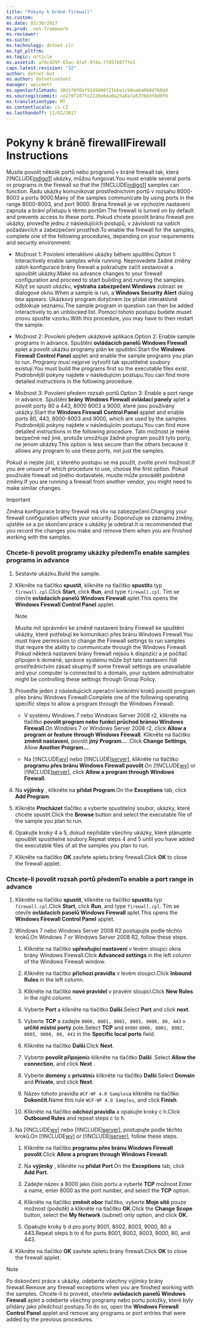 ```yaml
---
title: "Pokyny k bráně firewall"
ms.custom: 
ms.date: 03/30/2017
ms.prod: .net-framework
ms.reviewer: 
ms.suite: 
ms.technology: dotnet-clr
ms.tgt_pltfrm: 
ms.topic: article
ms.assetid: a7dc429f-65ac-4faf-974a-77d5fb977fe1
caps.latest.revision: "32"
author: dotnet-bot
ms.author: dotnetcontent
manager: wpickett
ms.openlocfilehash: 38d1f0f6bf9245048f21bbe1cb0aa6a0b8d768dd
ms.sourcegitcommit: ce279f2d7fe2220e6ea0a25a8a7a5370ddf8d9f0
ms.translationtype: MT
ms.contentlocale: cs-CZ
ms.lasthandoff: 12/02/2017
---
```

# <a name="firewall-instructions"></a><span data-ttu-id="4f681-102">Pokyny k bráně firewall</span><span class="sxs-lookup"><span data-stu-id="4f681-102">Firewall Instructions</span></span>
<span data-ttu-id="4f681-103">Musíte povolit několik portů nebo programů v bráně firewall tak, která [!INCLUDE[indigo1](../../../../includes/indigo1-md.md)] ukázky, můžou fungovat.</span><span class="sxs-lookup"><span data-stu-id="4f681-103">You must enable several ports or programs in the firewall so that the [!INCLUDE[indigo1](../../../../includes/indigo1-md.md)] samples can function.</span></span> <span data-ttu-id="4f681-104">Řadu ukázky komunikovat prostřednictvím portů v rozsahu 8000-8003 a portu 9000.</span><span class="sxs-lookup"><span data-stu-id="4f681-104">Many of the samples communicate by using ports in the range 8000-8003, and port 9000.</span></span> <span data-ttu-id="4f681-105">Brána firewall je ve výchozím nastavení zapnuta a brání přístupu k těmto portům.</span><span class="sxs-lookup"><span data-stu-id="4f681-105">The firewall is turned on by default and prevents access to these ports.</span></span> <span data-ttu-id="4f681-106">Pokud chcete povolit bránu firewall pro ukázky, proveďte jednu z následujících postupů, v závislosti na vašich požadavcích a zabezpečení prostředí:</span><span class="sxs-lookup"><span data-stu-id="4f681-106">To enable the firewall for the samples, complete one of the following procedures, depending on your requirements and security environment:</span></span>  
  
-   <span data-ttu-id="4f681-107">Možnost 1: Povolení interaktivní ukázky během spuštění.</span><span class="sxs-lookup"><span data-stu-id="4f681-107">Option 1: Interactively enable samples while running.</span></span> <span data-ttu-id="4f681-108">Neprovedete žádné změny záloh konfigurace brány firewall a pokračujte začít sestavovat a spouštět ukázky.</span><span class="sxs-lookup"><span data-stu-id="4f681-108">Make no advance changes to your firewall configuration and proceed to start building and running the samples.</span></span> <span data-ttu-id="4f681-109">Když se spustí ukázku, **výstraha zabezpečení Windows** zobrazí se dialogové okno.</span><span class="sxs-lookup"><span data-stu-id="4f681-109">When a sample is run, a **Windows Security Alert** dialog box appears.</span></span> <span data-ttu-id="4f681-110">Ukázkový program dotyčném lze přidat interaktivně odblokuje seznamu.</span><span class="sxs-lookup"><span data-stu-id="4f681-110">The sample program in question can then be added interactively to an unblocked list.</span></span> <span data-ttu-id="4f681-111">Pomocí tohoto postupu budete muset znovu spusťte vzorku.</span><span class="sxs-lookup"><span data-stu-id="4f681-111">With this procedure, you may have to then restart the sample.</span></span>  
  
-   <span data-ttu-id="4f681-112">Možnost 2: Povolení předem ukázkové aplikace.</span><span class="sxs-lookup"><span data-stu-id="4f681-112">Option 2: Enable sample programs in advance.</span></span> <span data-ttu-id="4f681-113">Spuštění **ovládacích panelů Windows Firewall** aplet a povolit ukázku programy plán ke spuštění.</span><span class="sxs-lookup"><span data-stu-id="4f681-113">Start the **Windows Firewall Control Panel** applet and enable the sample programs you plan to run.</span></span> <span data-ttu-id="4f681-114">Programy musí nejprve vytvořit tak spustitelné soubory existují.</span><span class="sxs-lookup"><span data-stu-id="4f681-114">You must build the programs first so the executable files exist.</span></span> <span data-ttu-id="4f681-115">Podrobnější pokyny najdete v následujícím postupu.</span><span class="sxs-lookup"><span data-stu-id="4f681-115">You can find more detailed instructions in the following procedure.</span></span>  
  
-   <span data-ttu-id="4f681-116">Možnost 3: Povolení předem rozsah portů.</span><span class="sxs-lookup"><span data-stu-id="4f681-116">Option 3: Enable a port range in advance.</span></span> <span data-ttu-id="4f681-117">Spuštění **brány Windows Firewall** **ovládací panely** aplet a povolit porty 80 a 443, 8000 8003 a 9000, které jsou používány ukázky.</span><span class="sxs-lookup"><span data-stu-id="4f681-117">Start the **Windows Firewall** **Control Panel** applet and enable ports 80, 443, 8000-8003 and 9000, which are used by the samples.</span></span> <span data-ttu-id="4f681-118">Podrobnější pokyny najdete v následujícím postupu.</span><span class="sxs-lookup"><span data-stu-id="4f681-118">You can find more detailed instructions in the following procedure.</span></span> <span data-ttu-id="4f681-119">Tato možnost je méně bezpečné než jiné, protože umožňuje žádné program použít tyto porty, ne jenom ukázky.</span><span class="sxs-lookup"><span data-stu-id="4f681-119">This option is less secure than the others because it allows any program to use these ports, not just the samples.</span></span>  
  
 <span data-ttu-id="4f681-120">Pokud si nejste jistí, z kterého postupu se má použít, zvolte první možnost.</span><span class="sxs-lookup"><span data-stu-id="4f681-120">If you are unsure of which procedure to use, choose the first option.</span></span> <span data-ttu-id="4f681-121">Pokud používáte firewall od jiného dodavatele, musíte může provádět podobné změny.</span><span class="sxs-lookup"><span data-stu-id="4f681-121">If you are running a firewall from another vendor, you might need to make similar changes.</span></span>  
  
> [!IMPORTANT]
>  <span data-ttu-id="4f681-122">Změna konfigurace brány firewall má vliv na zabezpečení.</span><span class="sxs-lookup"><span data-stu-id="4f681-122">Changing your firewall configuration affects your security.</span></span> <span data-ttu-id="4f681-123">Doporučuje se záznamu změny, ujistěte se a po skončení práce s ukázky je odebrat.</span><span class="sxs-lookup"><span data-stu-id="4f681-123">It is recommended that you record the changes you make and remove them when you are finished working with the samples.</span></span>  
  
### <a name="to-enable-samples-programs-in-advance"></a><span data-ttu-id="4f681-124">Chcete-li povolit programy ukázky předem</span><span class="sxs-lookup"><span data-stu-id="4f681-124">To enable samples programs in advance</span></span>  
  
1.  <span data-ttu-id="4f681-125">Sestavte ukázku.</span><span class="sxs-lookup"><span data-stu-id="4f681-125">Build the sample.</span></span>  
  
2.  <span data-ttu-id="4f681-126">Klikněte na tlačítko **spustit**, klikněte na tlačítko **spustit**a typ `firewall.cpl`.</span><span class="sxs-lookup"><span data-stu-id="4f681-126">Click **Start**, click **Run**, and type `firewall.cpl`.</span></span> <span data-ttu-id="4f681-127">Tím se otevře **ovládacích panelů Windows Firewall** aplet.</span><span class="sxs-lookup"><span data-stu-id="4f681-127">This opens the **Windows Firewall Control Panel** applet.</span></span>  
  
    > [!NOTE]
    >  <span data-ttu-id="4f681-128">Musíte mít oprávnění ke změně nastavení brány Firewall ke spuštění ukázky, které potřebují ke komunikaci přes bránu Windows Firewall.</span><span class="sxs-lookup"><span data-stu-id="4f681-128">You must have permission to change the Firewall settings to run samples that require the ability to communicate through the Windows Firewall.</span></span> <span data-ttu-id="4f681-129">Pokud některá nastavení brány firewall nejsou k dispozici a je počítač připojen k doméně, správce systému může být tato nastavení řídí prostřednictvím zásad skupiny.</span><span class="sxs-lookup"><span data-stu-id="4f681-129">If some firewall settings are unavailable and your computer is connected to a domain, your system administrator might be controlling these settings through Group Policy.</span></span>  
  
3.  <span data-ttu-id="4f681-130">Proveďte jeden z následujících operační konkrétní kroků povolit program přes bránu Windows Firewall:</span><span class="sxs-lookup"><span data-stu-id="4f681-130">Complete one of the following operating specific steps to allow a program through the Windows Firewall:</span></span>  
  
    -   <span data-ttu-id="4f681-131">V systému Windows 7 nebo Windows Server 2008 r2, klikněte na tlačítko **povolit program nebo funkci průchod bránou Windows Firewall**.</span><span class="sxs-lookup"><span data-stu-id="4f681-131">On Windows 7 or Windows Server 2008 r2, click **Allow a program or feature through Windows Firewall**.</span></span> <span data-ttu-id="4f681-132">Klikněte na tlačítko **změnit nastavení**, povolit **jiný Program...** .</span><span class="sxs-lookup"><span data-stu-id="4f681-132">Click **Change Settings**, Allow **Another Program…**.</span></span>  
  
    -   <span data-ttu-id="4f681-133">Na [!INCLUDE[wv](../../../../includes/wv-md.md)] nebo [!INCLUDE[lserver](../../../../includes/lserver-md.md)], klikněte na tlačítko **programu přes bránu Windows Firewall povolit**.</span><span class="sxs-lookup"><span data-stu-id="4f681-133">On [!INCLUDE[wv](../../../../includes/wv-md.md)] or [!INCLUDE[lserver](../../../../includes/lserver-md.md)], click **Allow a program through Windows Firewall**.</span></span>  
  
4.  <span data-ttu-id="4f681-134">Na **výjimky** , klikněte na **přidat Program**.</span><span class="sxs-lookup"><span data-stu-id="4f681-134">On the **Exceptions** tab, click **Add Program**.</span></span>  
  
5.  <span data-ttu-id="4f681-135">Klikněte **Procházet** tlačítko a vyberte spustitelný soubor, ukázky, které chcete spustit.</span><span class="sxs-lookup"><span data-stu-id="4f681-135">Click the **Browse** button and select the executable file of the sample you plan to run.</span></span>  
  
6.  <span data-ttu-id="4f681-136">Opakujte kroky 4 a 5, dokud nepřidáte všechny ukázky, které plánujete spouštět spustitelné soubory.</span><span class="sxs-lookup"><span data-stu-id="4f681-136">Repeat steps 4 and 5 until you have added the executable files of all the samples you plan to run.</span></span>  
  
7.  <span data-ttu-id="4f681-137">Klikněte na tlačítko **OK** zavřete apletu brány firewall.</span><span class="sxs-lookup"><span data-stu-id="4f681-137">Click **OK** to close the firewall applet.</span></span>  
  
### <a name="to-enable-a-port-range-in-advance"></a><span data-ttu-id="4f681-138">Chcete-li povolit rozsah portů předem</span><span class="sxs-lookup"><span data-stu-id="4f681-138">To enable a port range in advance</span></span>  
  
1.  <span data-ttu-id="4f681-139">Klikněte na tlačítko **spustit**, klikněte na tlačítko **spustit**a typ `firewall.cpl`.</span><span class="sxs-lookup"><span data-stu-id="4f681-139">Click **Start**, click **Run**, and type `firewall.cpl`.</span></span> <span data-ttu-id="4f681-140">Tím se otevře **ovládacích panelů Windows Firewall** aplet.</span><span class="sxs-lookup"><span data-stu-id="4f681-140">This opens the **Windows Firewall Control Panel** applet.</span></span>  
  
2.  <span data-ttu-id="4f681-141">Windows 7 nebo Windows Server 2008 R2 postupujte podle těchto kroků.</span><span class="sxs-lookup"><span data-stu-id="4f681-141">On Windows 7 or Windows Server 2008 R2, follow these steps.</span></span>  
  
    1.  <span data-ttu-id="4f681-142">Klikněte na tlačítko **upřesňující nastavení** v levém sloupci okna brány Windows Firewall.</span><span class="sxs-lookup"><span data-stu-id="4f681-142">Click **Advanced settings** in the left column of the Windows Firewall window.</span></span>  
  
    2.  <span data-ttu-id="4f681-143">Klikněte na tlačítko **příchozí pravidla** v levém sloupci.</span><span class="sxs-lookup"><span data-stu-id="4f681-143">Click **Inbound Rules** in the left column.</span></span>  
  
    3.  <span data-ttu-id="4f681-144">Klikněte na tlačítko **nové pravidel** v pravém sloupci.</span><span class="sxs-lookup"><span data-stu-id="4f681-144">Click **New Rules** in the right column.</span></span>  
  
    4.  <span data-ttu-id="4f681-145">Vyberte **Port** a klikněte na tlačítko **Další**.</span><span class="sxs-lookup"><span data-stu-id="4f681-145">Select **Port** and click **next**.</span></span>  
  
    5.  <span data-ttu-id="4f681-146">Vyberte **TCP** a zadejte `8000, 8001, 8002, 8003, 9000, 80, 443` v **určité místní porty** pole.</span><span class="sxs-lookup"><span data-stu-id="4f681-146">Select **TCP** and enter `8000, 8001, 8002, 8003, 9000, 80, 443` in the **Specific local ports** field.</span></span>  
  
    6.  <span data-ttu-id="4f681-147">Klikněte na tlačítko **Další**.</span><span class="sxs-lookup"><span data-stu-id="4f681-147">Click **Next**.</span></span>  
  
    7.  <span data-ttu-id="4f681-148">Vyberte **povolit připojení**a klikněte na tlačítko **Další** .</span><span class="sxs-lookup"><span data-stu-id="4f681-148">Select **Allow the connection**, and click **Next** .</span></span>  
  
    8.  <span data-ttu-id="4f681-149">Vyberte **domény** a **privátní**a klikněte na tlačítko **Další**.</span><span class="sxs-lookup"><span data-stu-id="4f681-149">Select **Domain** and **Private**, and click **Next**.</span></span>  
  
    9. <span data-ttu-id="4f681-150">Název tohoto pravidla `WCF-WF 4.0 Samples`a klikněte na tlačítko **Dokončit**.</span><span class="sxs-lookup"><span data-stu-id="4f681-150">Name this rule `WCF-WF 4.0 Samples`, and click **Finish**.</span></span>  
  
    10. <span data-ttu-id="4f681-151">Klikněte na tlačítko **odchozí pravidla** a opakujte kroky c h.</span><span class="sxs-lookup"><span data-stu-id="4f681-151">Click **Outbound Rules** and repeat steps c to h.</span></span>  
  
3.  <span data-ttu-id="4f681-152">Na [!INCLUDE[wv](../../../../includes/wv-md.md)] nebo [!INCLUDE[lserver](../../../../includes/lserver-md.md)], postupujte podle těchto kroků.</span><span class="sxs-lookup"><span data-stu-id="4f681-152">On [!INCLUDE[wv](../../../../includes/wv-md.md)] or [!INCLUDE[lserver](../../../../includes/lserver-md.md)], follow these steps.</span></span>  
  
    1.  <span data-ttu-id="4f681-153">Klikněte na tlačítko **programu přes bránu Windows Firewall povolit**.</span><span class="sxs-lookup"><span data-stu-id="4f681-153">Click **Allow a program through Windows Firewall**.</span></span>  
  
    2.  <span data-ttu-id="4f681-154">Na **výjimky** , klikněte na **přidat Port**.</span><span class="sxs-lookup"><span data-stu-id="4f681-154">On the **Exceptions** tab, click **Add Port**.</span></span>  
  
    3.  <span data-ttu-id="4f681-155">Zadejte název a 8000 jako číslo portu a vyberte **TCP** možnost.</span><span class="sxs-lookup"><span data-stu-id="4f681-155">Enter a name, enter 8000 as the port number, and select the **TCP** option.</span></span>  
  
    4.  <span data-ttu-id="4f681-156">Klikněte na tlačítko **změnit obor** tlačítko, vyberte **Moje sítě** pouze možnost (podsítě) a klikněte na tlačítko **OK**.</span><span class="sxs-lookup"><span data-stu-id="4f681-156">Click the **Change Scope** button, select the **My Network** (subnet) only option, and click **OK**.</span></span>  
  
    5.  <span data-ttu-id="4f681-157">Opakujte kroky b d pro porty 8001, 8002, 8003, 9000, 80 a 443.</span><span class="sxs-lookup"><span data-stu-id="4f681-157">Repeat steps b to d for ports 8001, 8002, 8003, 9000, 80, and 443.</span></span>  
  
4.  <span data-ttu-id="4f681-158">Klikněte na tlačítko **OK** zavřete apletu brány firewall.</span><span class="sxs-lookup"><span data-stu-id="4f681-158">Click **OK** to close the firewall applet.</span></span>  
  
> [!NOTE]
>  <span data-ttu-id="4f681-159">Po dokončení práce s ukázky, odeberte všechny výjimky brány firewall.</span><span class="sxs-lookup"><span data-stu-id="4f681-159">Remove any firewall exceptions when you are finished working with the samples.</span></span> <span data-ttu-id="4f681-160">Chcete-li to provést, otevřete **ovládacích panelů Windows Firewall** aplet a odeberte všechny programy nebo portu položky, které byly přidány jako předchozí postupy.</span><span class="sxs-lookup"><span data-stu-id="4f681-160">To do so, open the **Windows Firewall Control Panel** applet and remove any programs or port entries that were added by the previous procedures.</span></span>
